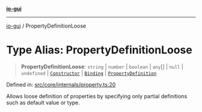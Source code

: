 [**io-gui**](../README.md)

***

[io-gui](../README.md) / PropertyDefinitionLoose

# Type Alias: PropertyDefinitionLoose

> **PropertyDefinitionLoose**: `string` \| `number` \| `boolean` \| `any`[] \| `null` \| `undefined` \| [`Constructor`](Constructor.md) \| [`Binding`](../classes/Binding.md) \| [`PropertyDefinition`](PropertyDefinition.md)

Defined in: [src/core/internals/property.ts:20](https://github.com/io-gui/io/blob/main/src/core/internals/property.ts#L20)

Allows loose definition of properties by specifying only partial definitions such as default value or type.
